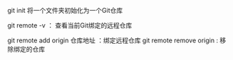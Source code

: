 git init    将一个文件夹初始化为一个Git仓库

git remote -v  ：  查看当前Git绑定的远程仓库

git  remote add origin 仓库地址  ：绑定远程仓库
git  remote remove origin :  移除绑定的仓库
